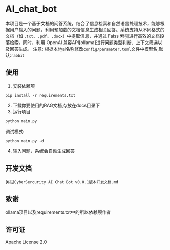 # AI_chat_bot

本项目是一个基于文档的问答系统，结合了信息检索和自然语言处理技术，能够根据用户输入的问题，利用预加载的文档信息生成相关回答。系统支持从不同格式的文档（如 `.txt`、`.pdf`、`.docx`）中提取信息，并通过 Faiss 索引进行高效的文档段落检索。同时，利用 OpenAI 兼容API[ollama]进行问题类型判断、上下文筛选以及回答生成。
注意:
根据本地ai名称修改`config/parameter.toml`文件中模型名,默认:`rabbit`

## 使用

1. 安装依赖项

```
pip install -r requirements.txt
```

2. 下载你要使用的RAG文档,存放在docs目录下
3. 运行项目

```
python main.py
```
调试模式:

```
python main.py -d
```

4. 输入问题，系统会自动生成回答

## 开发文档

另见`CyberSercurity AI Chat Bot v0.0.1版本开发文档.md`

## 致谢

ollama项目以及requirements.txt中的所以依赖项作者

## 许可证

Apache License 2.0

